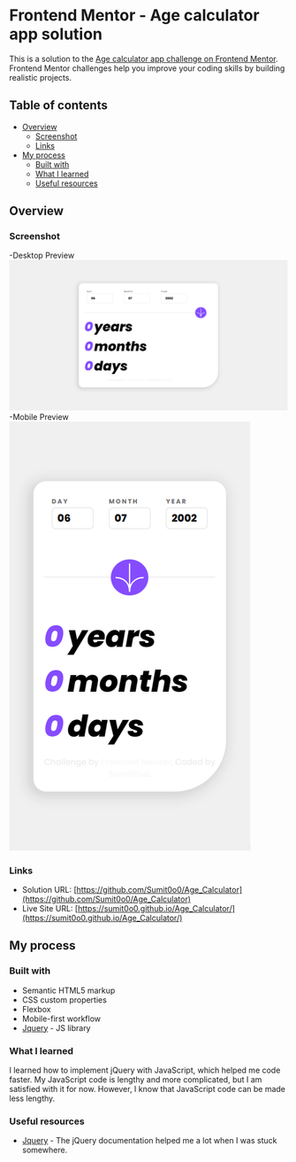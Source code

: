 # Frontend Mentor - Age calculator app solution

This is a solution to the [Age calculator app challenge on Frontend Mentor](https://www.frontendmentor.io/challenges/age-calculator-app-dF9DFFpj-Q). Frontend Mentor challenges help you improve your coding skills by building realistic projects. 

## Table of contents

- [Overview](#overview)
  - [Screenshot](#screenshot)
  - [Links](#links)
- [My process](#my-process)
  - [Built with](#built-with)
  - [What I learned](#what-i-learned)
  - [Useful resources](#useful-resources)

## Overview

### Screenshot
-Desktop Preview
![](./design/desktop-preview-m.png)
-Mobile Preview
![](./design/mobile-preview-m.png)

### Links

- Solution URL: [https://github.com/Sumit0o0/Age_Calculator](https://github.com/Sumit0o0/Age_Calculator)
- Live Site URL: [https://sumit0o0.github.io/Age_Calculator/](https://sumit0o0.github.io/Age_Calculator/)

## My process

### Built with

- Semantic HTML5 markup
- CSS custom properties
- Flexbox
- Mobile-first workflow
- [Jquery](https://jquery.com/) - JS library

### What I learned

I learned how to implement jQuery with JavaScript, which helped me code faster. My JavaScript code is lengthy and more complicated, but I am satisfied with it for now. However, I know that JavaScript code can be made less lengthy.

### Useful resources

- [Jquery](https://jquery.com/) - The jQuery documentation helped me a lot when I was stuck somewhere.
